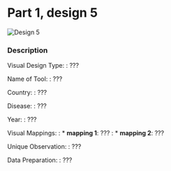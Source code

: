 
# Part 1, design 5

![Design 5](pathtofigure.png)

### Description

Visual Design Type: 
: ???

Name of Tool: 
: ???

Country: 
: ???

Disease: 
: ???

Year: 
: ???

Visual Mappings:
:   * **mapping 1**: ???
:   * **mapping 2**: ???

Unique Observation: 
: ???
  
Data Preparation:
: ???

